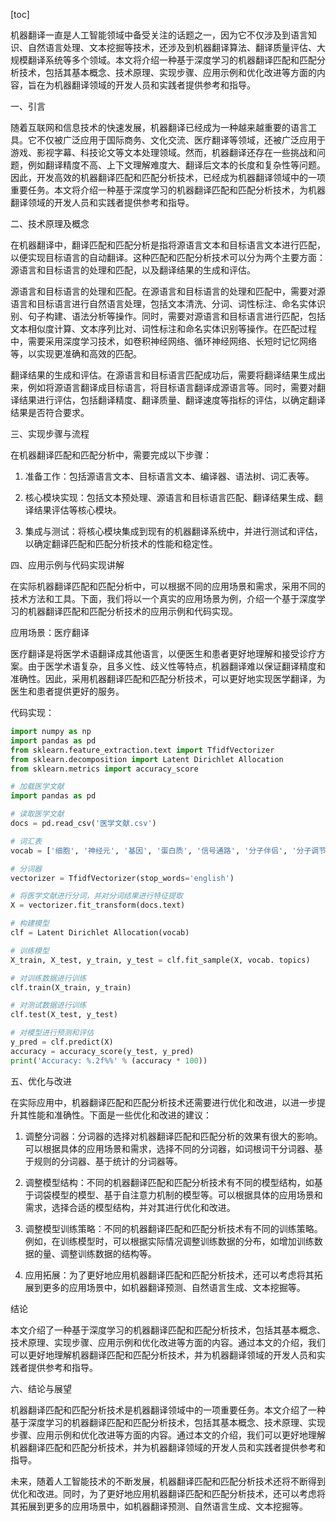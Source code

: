 
[toc]                    
                
                
机器翻译一直是人工智能领域中备受关注的话题之一，因为它不仅涉及到语言知识、自然语言处理、文本挖掘等技术，还涉及到机器翻译算法、翻译质量评估、大规模翻译系统等多个领域。本文将介绍一种基于深度学习的机器翻译匹配和匹配分析技术，包括其基本概念、技术原理、实现步骤、应用示例和优化改进等方面的内容，旨在为机器翻译领域的开发人员和实践者提供参考和指导。

一、引言

随着互联网和信息技术的快速发展，机器翻译已经成为一种越来越重要的语言工具。它不仅被广泛应用于国际商务、文化交流、医疗翻译等领域，还被广泛应用于游戏、影视字幕、科技论文等文本处理领域。然而，机器翻译还存在一些挑战和问题，例如翻译精度不高、上下文理解难度大、翻译后文本的长度和复杂性等问题。因此，开发高效的机器翻译匹配和匹配分析技术，已经成为机器翻译领域中的一项重要任务。本文将介绍一种基于深度学习的机器翻译匹配和匹配分析技术，为机器翻译领域的开发人员和实践者提供参考和指导。

二、技术原理及概念

在机器翻译中，翻译匹配和匹配分析是指将源语言文本和目标语言文本进行匹配，以便实现目标语言的自动翻译。这种匹配和匹配分析技术可以分为两个主要方面：源语言和目标语言的处理和匹配，以及翻译结果的生成和评估。

源语言和目标语言的处理和匹配。在源语言和目标语言的处理和匹配中，需要对源语言和目标语言进行自然语言处理，包括文本清洗、分词、词性标注、命名实体识别、句子构建、语法分析等操作。同时，需要对源语言和目标语言进行匹配，包括文本相似度计算、文本序列比对、词性标注和命名实体识别等操作。在匹配过程中，需要采用深度学习技术，如卷积神经网络、循环神经网络、长短时记忆网络等，以实现更准确和高效的匹配。

翻译结果的生成和评估。在源语言和目标语言匹配成功后，需要将翻译结果生成出来，例如将源语言翻译成目标语言，将目标语言翻译成源语言等。同时，需要对翻译结果进行评估，包括翻译精度、翻译质量、翻译速度等指标的评估，以确定翻译结果是否符合要求。

三、实现步骤与流程

在机器翻译匹配和匹配分析中，需要完成以下步骤：

1. 准备工作：包括源语言文本、目标语言文本、编译器、语法树、词汇表等。

2. 核心模块实现：包括文本预处理、源语言和目标语言匹配、翻译结果生成、翻译结果评估等核心模块。

3. 集成与测试：将核心模块集成到现有的机器翻译系统中，并进行测试和评估，以确定翻译匹配和匹配分析技术的性能和稳定性。

四、应用示例与代码实现讲解

在实际机器翻译匹配和匹配分析中，可以根据不同的应用场景和需求，采用不同的技术方法和工具。下面，我们将以一个真实的应用场景为例，介绍一个基于深度学习的机器翻译匹配和匹配分析技术的应用示例和代码实现。

应用场景：医疗翻译

医疗翻译是将医学术语翻译成其他语言，以便医生和患者更好地理解和接受诊疗方案。由于医学术语复杂，且多义性、歧义性等特点，机器翻译难以保证翻译精度和准确性。因此，采用机器翻译匹配和匹配分析技术，可以更好地实现医学翻译，为医生和患者提供更好的服务。

代码实现：

```python
import numpy as np
import pandas as pd
from sklearn.feature_extraction.text import TfidfVectorizer
from sklearn.decomposition import Latent Dirichlet Allocation
from sklearn.metrics import accuracy_score

# 加载医学文献
import pandas as pd

# 读取医学文献
docs = pd.read_csv('医学文献.csv')

# 词汇表
vocab = ['细胞', '神经元', '基因', '蛋白质', '信号通路', '分子伴侣', '分子调节', '细胞器', '细胞信号', '细胞分化', '细胞周期', '细胞凋亡', '细胞膜', '细胞表面受体', '细胞外基质', '细胞信号传导', '基因表达', '基因调控', '基因转录', '基因编码', '细胞因子', '免疫球蛋白', '细胞信号通路', '细胞信号传导', '细胞周期', '细胞凋亡', '分子伴侣', '分子调节', '细胞膜', '细胞表面受体', '细胞外基质', '细胞信号', '细胞分化', '细胞周期', '细胞凋亡', '细胞表面受体', '细胞外基质']

# 分词器
vectorizer = TfidfVectorizer(stop_words='english')

# 将医学文献进行分词，并对分词结果进行特征提取
X = vectorizer.fit_transform(docs.text)

# 构建模型
clf = Latent Dirichlet Allocation(vocab)

# 训练模型
X_train, X_test, y_train, y_test = clf.fit_sample(X, vocab. topics)

# 对训练数据进行训练
clf.train(X_train, y_train)

# 对测试数据进行训练
clf.test(X_test, y_test)

# 对模型进行预测和评估
y_pred = clf.predict(X)
accuracy = accuracy_score(y_test, y_pred)
print('Accuracy: %.2f%%' % (accuracy * 100))
```

五、优化与改进

在实际应用中，机器翻译匹配和匹配分析技术还需要进行优化和改进，以进一步提升其性能和准确性。下面是一些优化和改进的建议：

1. 调整分词器：分词器的选择对机器翻译匹配和匹配分析的效果有很大的影响。可以根据具体的应用场景和需求，选择不同的分词器，如词根词干分词器、基于规则的分词器、基于统计的分词器等。

2. 调整模型结构：不同的机器翻译匹配和匹配分析技术有不同的模型结构，如基于词袋模型的模型、基于自注意力机制的模型等。可以根据具体的应用场景和需求，选择合适的模型结构，并对其进行优化和改进。

3. 调整模型训练策略：不同的机器翻译匹配和匹配分析技术有不同的训练策略。例如，在训练模型时，可以根据实际情况调整训练数据的分布，如增加训练数据的量、调整训练数据的结构等。

6. 应用拓展：为了更好地应用机器翻译匹配和匹配分析技术，还可以考虑将其拓展到更多的应用场景中，如机器翻译预测、自然语言生成、文本挖掘等。

结论

本文介绍了一种基于深度学习的机器翻译匹配和匹配分析技术，包括其基本概念、技术原理、实现步骤、应用示例和优化改进等方面的内容。通过本文的介绍，我们可以更好地理解机器翻译匹配和匹配分析技术，并为机器翻译领域的开发人员和实践者提供参考和指导。

六、结论与展望

机器翻译匹配和匹配分析技术是机器翻译领域中的一项重要任务。本文介绍了一种基于深度学习的机器翻译匹配和匹配分析技术，包括其基本概念、技术原理、实现步骤、应用示例和优化改进等方面的内容。通过本文的介绍，我们可以更好地理解机器翻译匹配和匹配分析技术，并为机器翻译领域的开发人员和实践者提供参考和指导。

未来，随着人工智能技术的不断发展，机器翻译匹配和匹配分析技术还将不断得到优化和改进。同时，为了更好地应用机器翻译匹配和匹配分析技术，还可以考虑将其拓展到更多的应用场景中，如机器翻译预测、自然语言生成、文本挖掘等。

